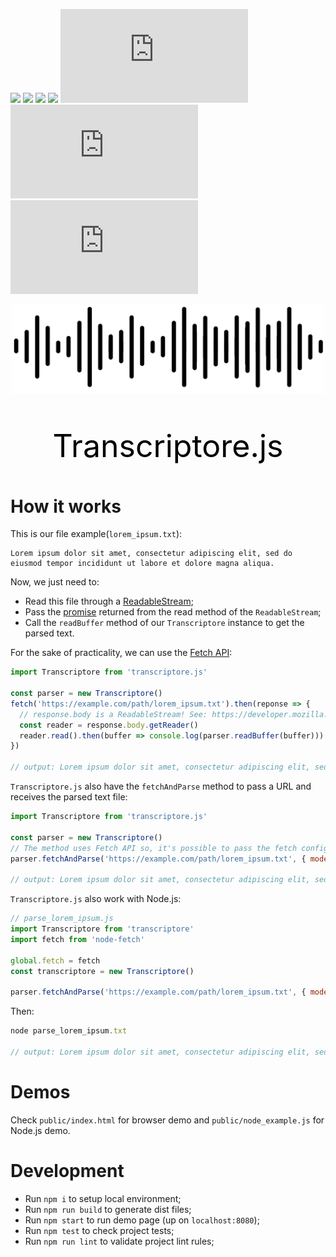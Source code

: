[![](https://data.jsdelivr.com/v1/package/npm/transcriptore.js/badge)](https://www.jsdelivr.com/package/npm/transcriptore.js)
[![](https://img.shields.io/npm/v/transcriptore.js.svg?style=flat-square)](https://npmjs.org/package/transcriptore.js)
[![](https://img.shields.io/npm/dt/transcriptore.js.svg?style=flat-square)](https://npmjs.org/package/transcriptore.js)
![](https://badgen.net/bundlephobia/min/transcriptore.js@1.0.1)
![Coveralls github](https://img.shields.io/coveralls/github/joaopaulovieira/transcriptore.js?style=flat-square)
![Travis (.com)](https://img.shields.io/travis/com/joaopaulovieira/transcriptore.js?style=flat-square)
[![](https://img.shields.io/github/license/joaopaulovieira/transcriptore.js?style=flat-square)](https://github.com/joaopaulovieira/transcriptore.js/blob/master/LICENSE)

<div align=center><img src="./public/transcriptore-ico.png" width="500px"></div>
<div align=center><p style="color: black; font-size: 50px">Transcriptore.js</p></div>

# How it works

This is our file example(`lorem_ipsum.txt`):
```
Lorem ipsum dolor sit amet, consectetur adipiscing elit, sed do eiusmod tempor incididunt ut labore et dolore magna aliqua.
```

Now, we just need to:
* Read this file through a [ReadableStream](https://developer.mozilla.org/en-US/docs/Web/API/ReadableStream);
* Pass the [promise](https://developer.mozilla.org/en-US/docs/Web/JavaScript/Reference/Global_Objects/Promise) returned from the read method of the `ReadableStream`;
* Call the `readBuffer` method of our `Transcriptore` instance to get the parsed text.

For the sake of practicality, we can use the [Fetch API](https://developer.mozilla.org/en-US/docs/Web/API/Fetch_API):

```javascript
import Transcriptore from 'transcriptore.js'

const parser = new Transcriptore()
fetch('https://example.com/path/lorem_ipsum.txt').then(reponse => {
  // response.body is a ReadableStream! See: https://developer.mozilla.org/en-US/docs/Web/API/Body/body
  const reader = response.body.getReader()
  reader.read().then(buffer => console.log(parser.readBuffer(buffer)))
})

// output: Lorem ipsum dolor sit amet, consectetur adipiscing elit, sed do eiusmod tempor incididunt ut labore et dolore magna aliqua.
```

`Transcriptore.js` also have the `fetchAndParse` method to pass a URL and receives the parsed text file:

```javascript
import Transcriptore from 'transcriptore.js'

const parser = new Transcriptore()
// The method uses Fetch API so, it's possible to pass the fetch config options to too.
parser.fetchAndParse('https://example.com/path/lorem_ipsum.txt', { mode: 'cors' }).then(text => console.log(text))

// output: Lorem ipsum dolor sit amet, consectetur adipiscing elit, sed do eiusmod tempor incididunt ut labore et dolore magna aliqua.
```

`Transcriptore.js` also work with Node.js:

```javascript
// parse_lorem_ipsum.js
import Transcriptore from 'transcriptore'
import fetch from 'node-fetch'

global.fetch = fetch
const transcriptore = new Transcriptore()

parser.fetchAndParse('https://example.com/path/lorem_ipsum.txt', { mode: 'cors' }).then(text => console.log(text))
```

Then:

```javascript
node parse_lorem_ipsum.txt

// output: Lorem ipsum dolor sit amet, consectetur adipiscing elit, sed do eiusmod tempor incididunt ut labore et dolore magna aliqua.
```

# Demos

Check `public/index.html` for browser demo and `public/node_example.js` for Node.js demo.
 
# Development

* Run `npm i` to setup local environment;
* Run `npm run build` to generate dist files;
* Run `npm start` to run demo page (up on `localhost:8080`);
* Run `npm test` to check project tests;
* Run `npm run lint` to validate project lint rules;
